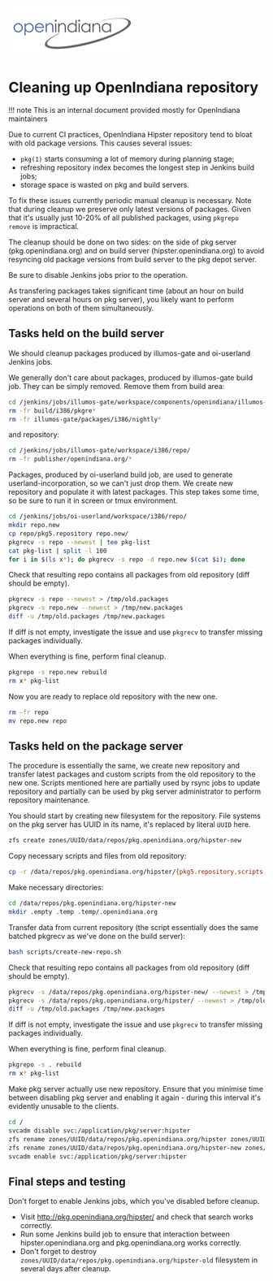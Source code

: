 <!--

The contents of this Documentation are subject to the Public Documentation License Version 1.01
(the "License"); you may only use this Documentation if you comply with the terms of this License.
A copy of the License is available at http://illumos.org/license/PDL.

The Original Documentation is _________________.

The Initial Writer of the Original Documentation is Alexander Pyhalov Copyright (C) 2020
All Rights Reserved.

-->

<img src = "../../Openindiana.png">

# Cleaning up OpenIndiana repository

!!! note
    This is an internal document provided mostly for OpenIndiana maintainers

Due to current CI practices, OpenIndiana Hipster repository tend to bloat with old package versions.
This causes several issues:

* `pkg(1)` starts consuming a lot of memory during planning stage;
* refreshing repository index becomes the longest step in Jenkins build jobs;
* storage space is wasted on pkg and build servers.

To fix these issues currently periodic manual cleanup is necessary.
Note that during cleanup we preserve only latest versions of packages.
Given that it's usually just 10-20% of all published packages, using `pkgrepo  remove` is impractical.

The cleanup should be done on two sides: on the side of pkg server (pkg.openindiana.org) and on build server (hipster.openindiana.org) to avoid resyncing old package versions from build server to the pkg depot server.

Be sure to disable Jenkins jobs prior to the operation.

As transfering packages takes significant time (about an hour on build server and several hours on pkg server), you likely want to perform operations on both of them simultaneously.

## Tasks held on the build server

We should cleanup packages produced by illumos-gate and oi-userland Jenkins jobs.

We generally don't care about packages, produced by illumos-gate build job.
They can be simply removed.
Remove them from build area:

```bash
cd /jenkins/jobs/illumos-gate/workspace/components/openindiana/illumos-gate/
rm -fr build/i386/pkgre*
rm -fr illumos-gate/packages/i386/nightly*
```

and repository:

```bash
cd /jenkins/jobs/illumos-gate/workspace/i386/repo/
rm -fr publisher/openindiana.org/*
```

Packages, produced by oi-userland build job, are used to generate userland-incorporation, so we can't just drop them.
We create new repository and populate it with latest packages.
This step takes some time, so be sure to run it in screen or tmux environment.

```bash
cd /jenkins/jobs/oi-userland/workspace/i386/repo/
mkdir repo.new
cp repo/pkg5.repository repo.new/
pkgrecv -s repo --newest | tee pkg-list
cat pkg-list | split -l 100
for i in $(ls x*); do pkgrecv -s repo -d repo.new $(cat $i); done
```

Check that resulting repo contains all packages from old repository (diff should be empty).

```bash
pkgrecv -s repo --newest > /tmp/old.packages
pkgrecv -s repo.new --newest > /tmp/new.packages
diff -u /tmp/old.packages /tmp/new.packages
```

If diff is not empty, investigate the issue and use `pkgrecv` to transfer missing packages individually.

When everything is fine, perform final cleanup.

```bash
pkgrepo -s repo.new rebuild
rm x* pkg-list
```

Now you are ready to replace old repository with the new one.

```bash
rm -fr repo
mv repo.new repo
```

## Tasks held on the package server

The procedure is essentially the same, we create new repository and transfer latest packages and custom scripts from the old repository to the new one.
Scripts mentioned here are partially used by rsync jobs to update repository and partially can be used by pkg server administrator to perform repository maintenance.

You should start by creating new filesystem for the repository.
File systems on the pkg server has UUID in its name, it's replaced by literal `UUID` here.

```bash
zfs create zones/UUID/data/repos/pkg.openindiana.org/hipster-new
```

Copy necessary scripts and files from old repository:

```bash
cp -r /data/repos/pkg.openindiana.org/hipster/{pkg5.repository,scripts,add-content.sh} /data/repos/pkg.openindiana.org/hipster-new/
```

Make necessary directories:

```bash
cd /data/repos/pkg.openindiana.org/hipster-new
mkdir .empty .temp .temp/.openindiana.org
```

Transfer data from current repository (the script essentially does the same batched pkgrecv as we've done on the build server):

```bash
bash scripts/create-new-repo.sh
```

Check that resulting repo contains all packages from old repository (diff should be empty).

```bash
pkgrecv -s /data/repos/pkg.openindiana.org/hipster-new/ --newest > /tmp/new.packages
pkgrecv -s /data/repos/pkg.openindiana.org/hipster/ --newest > /tmp/old.packages
diff -u /tmp/old.packages /tmp/new.packages
```

If diff is not empty, investigate the issue and use `pkgrecv` to transfer missing packages individually.

When everything is fine, perform final cleanup.

```bash
pkgrepo -s . rebuild
rm x* pkg-list
```

Make pkg server actually use new repository.
Ensure that you minimise time between disabling pkg server and enabling it again - during this interval it's evidently unusable to the clients.

```bash
cd /
svcadm disable svc:/application/pkg/server:hipster
zfs rename zones/UUID/data/repos/pkg.openindiana.org/hipster zones/UUID/data/repos/pkg.openindiana.org/hipster-old
zfs rename zones/UUID/data/repos/pkg.openindiana.org/hipster-new zones/UUID/data/repos/pkg.openindiana.org/hipster
svcadm enable svc:/application/pkg/server:hipster
```

## Final steps and testing

Don't forget to enable Jenkins jobs, which you've disabled before cleanup.

* Visit <http://pkg.openindiana.org/hipster/> and check that search works correctly.
* Run some Jenkins build job to ensure that interaction between hipster.openindiana.org and pkg.openindiana.org works correctly.
* Don't forget to destroy `zones/UUID/data/repos/pkg.openindiana.org/hipster-old` filesystem in several days after cleanup.
